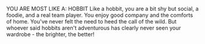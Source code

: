 YOU ARE MOST LIKE A: HOBBIT
Like a hobbit, you are a bit shy but social, a foodie, and a real team player. You enjoy good company and the comforts of home. You've never felt the need to heed the call of the wild. But whoever said hobbits aren't adventurous has clearly never seen your wardrobe - the brighter, the better!
